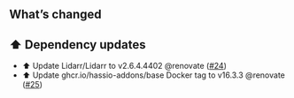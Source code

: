 ## What’s changed

## ⬆️ Dependency updates

- ⬆️ Update Lidarr/Lidarr to v2.6.4.4402 @renovate ([#24](https://github.com/hassio-addons/addon-lidarr/pull/24))
- ⬆️ Update ghcr.io/hassio-addons/base Docker tag to v16.3.3 @renovate ([#25](https://github.com/hassio-addons/addon-lidarr/pull/25))
